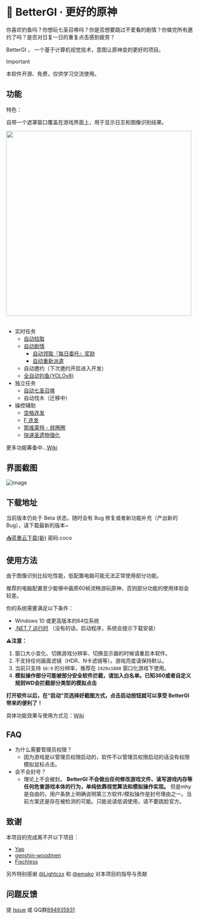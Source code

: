 # 🍨 BetterGI · 更好的原神

你喜欢钓鱼吗？你想玩七圣召唤吗？你是否想要跳过不爱看的剧情？你做完所有邀约了吗？是否对日复一日的重复点击感到疲劳？

BetterGI ， 一个基于计算机视觉技术，意图让原神变的更好的项目。

> [!IMPORTANT]  
> 本软件开源、免费，仅供学习交流使用。

## 功能

特色：

自带一个遮罩窗口覆盖在游戏界面上，用于显示日志和图像识别结果。

<img width="500px" src="https://github.com/babalae/better-genshin-impact/assets/15783049/f7a3d0bf-dd04-418a-b106-5f06f3ab2de5"/>
<br>
<br>

* 实时任务
  * [自动拾取](https://github.com/babalae/better-genshin-impact/wiki/#%E8%87%AA%E5%8A%A8%E6%8B%BE%E5%8F%96)
  * [自动剧情](https://github.com/babalae/better-genshin-impact/wiki/#%E8%87%AA%E5%8A%A8%E5%89%A7%E6%83%85)
    * [自动领取『每日委托』奖励](https://github.com/babalae/better-genshin-impact/wiki#%E8%87%AA%E5%8A%A8%E9%A2%86%E5%8F%96%E6%AF%8F%E6%97%A5%E5%A7%94%E6%89%98%E5%A5%96%E5%8A%B1)
    * [自动重新派遣](https://github.com/babalae/better-genshin-impact/wiki#%E8%87%AA%E5%8A%A8%E9%A2%86%E5%8F%96%E6%8E%A2%E7%B4%A2%E6%B4%BE%E9%81%A3%E5%A5%96%E5%8A%B1%E5%B9%B6%E9%87%8D%E6%96%B0%E6%B4%BE%E9%81%A3)
  * 自动邀约（下次邀约开启进入开发）
  * [全自动钓鱼(YOLOv8)](https://github.com/babalae/better-genshin-impact/wiki#%E5%85%A8%E8%87%AA%E5%8A%A8%E9%92%93%E9%B1%BC)
* 独立任务
  *  [自动七圣召唤](https://github.com/babalae/better-genshin-impact/wiki#%E8%87%AA%E5%8A%A8%E4%B8%83%E5%9C%A3%E5%8F%AC%E5%94%A4)
  *  自动伐木（迁移中）
* 操控辅助
  * [空格连发](https://github.com/babalae/better-genshin-impact/wiki/#%E7%A9%BA%E6%A0%BC%E8%BF%9E%E5%8F%91)
  * [F 连发](https://github.com/babalae/better-genshin-impact/wiki/#f%E8%BF%9E%E5%8F%91)
  * [那维莱特 - 转圈圈](https://github.com/babalae/better-genshin-impact/wiki/#%E9%82%A3%E7%BB%B4%E8%8E%B1%E7%89%B9---%E8%BD%AC%E5%9C%88%E5%9C%88)
  * [快速圣遗物强化](https://github.com/babalae/better-genshin-impact/wiki/#%E5%BF%AB%E9%80%9F%E5%9C%A3%E9%81%97%E7%89%A9%E5%BC%BA%E5%8C%96)

更多功能筹备中...[Wiki](https://github.com/babalae/better-genshin-impact/wiki)

## 界面截图

![image](https://github.com/babalae/better-genshin-impact/assets/15783049/813570c4-3816-4850-ac16-799af4f3cc5f)


## 下载地址

当前版本仍处于 Beta 状态，随时会有 Bug 修复或者新功能补充（产出新的 Bug），请下载最新的版本~

[📥蓝奏云下载(新)](https://wwmy.lanzouq.com/b00rs2msd)  密码:coco


## 使用方法
由于图像识别比较吃性能，低配置电脑可能无法正常使用部分功能。

推荐的电脑配置至少能够中画质60帧流畅游玩原神，否则部分功能的使用体验会较差。

你的系统需要满足以下条件：
  * Windows 10 或更高版本的64位系统
  * [.NET 7 运行时](https://dotnet.microsoft.com/zh-cn/download/dotnet/latest/runtime) （没有的话，启动程序，系统会提示下载安装）

**⚠️注意：**
1. 窗口大小变化、切换游戏分辨率、切换显示器的时候请重启本软件。
2. 不支持任何画面滤镜（HDR、N卡滤镜等）。游戏亮度请保持默认。
3. 当前只支持 `16:9` 的分辨率，推荐在 `1920x1080` 窗口化游戏下使用。
4. **模拟操作部分可能被部分安全软件拦截，请加入白名单。已知360或者自定义规则WD会拦截部分类型的模拟点击**

**打开软件以后，在“启动”页选择好截图方式，点击启动按钮就可以享受 BetterGI 带来的便利了！**

具体功能效果与使用方式见：[Wiki](https://github.com/babalae/better-genshin-impact/wiki)

## FAQ
* 为什么需要管理员权限？
  * 因为游戏是以管理员权限启动的，软件不以管理员权限启动的话没有权限模拟鼠标点击。
* 会不会封号？
  * 理论上不会被封。 **BetterGI 不会做出任何修改游戏文件、读写游戏内存等任何危害游戏本体的行为，单纯依靠视觉算法和模拟操作实现。** 但是mhy是自由的，用户条款上明确说明第三方软件/模拟操作是封号理由之一。当前方案还是存在被检测的可能。只能说请低调使用，请不要跳脸官方。

## 致谢

本项目的完成离不开以下项目：
* [Yap](https://github.com/Alex-Beng/Yap)
* [genshin-woodmen](https://github.com/genshin-matrix/genshin-woodmen)
* [Fischless](https://github.com/genshin-matrix/Fischless)

另外特别感谢 [@Lightczx](https://github.com/Lightczx) 和 [@emako](https://github.com/emako) 对本项目的指导与贡献


## 问题反馈

提 [Issue](https://github.com/babalae/genius-invokation-auto-toy/issues) 或 QQ群[894935931](https://qm.qq.com/cgi-bin/qm/qr?k=u9Ij0HrDVQhvcoFvaiQGv38V3R7ZNY6K&jump_from=webapi&authKey=N++f74HhGHDzFje1dDD6E8vzuf45jmSFaPiVbc3Z7x/nTUWGwZ3UdSPqYQqPfOXK)
